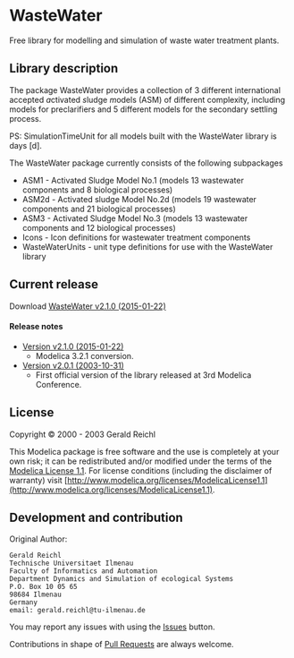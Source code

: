 # WasteWater

Free library for modelling and simulation of waste water treatment plants.

## Library description

The package WasteWater provides a collection of 3 different
international accepted *a*ctivated *s*ludge *m*odels (ASM) of different complexity,
including models for preclarifiers and 5 different models for
the secondary settling process.

PS: SimulationTimeUnit for all models built with the WasteWater library is days [d].

The WasteWater package currently consists of the following subpackages

* ASM1 - Activated Sludge Model No.1  (models 13 wastewater components and 8 biological processes)
* ASM2d - Activated sludge Model No.2d (models 19 wastewater components and 21 biological processes)
* ASM3 - Activated Sludge Model No.3  (models 13 wastewater components and 12 biological processes)
* Icons - Icon definitions for wastewater treatment components
* WasteWaterUnits - unit type definitions for use with the WasteWater library

## Current release

Download [WasteWater v2.1.0 (2015-01-22)](../../archive/v2.1.0.zip)

#### Release notes

* [Version v2.1.0 (2015-01-22)](../../archive/v2.1.0.zip)
  * Modelica 3.2.1 conversion.
* [Version v2.0.1 (2003-10-31)](../../archive/v2.0.1.zip)
  * First official version of the library released at 3rd Modelica Conference.

## License

Copyright &copy; 2000 - 2003 Gerald Reichl

This Modelica package is free software and the use is completely at your own risk;
it can be redistributed and/or modified under the terms of the [Modelica License 1.1](http://www.modelica.org/licenses/ModelicaLicense1.1).
For license conditions (including the disclaimer of warranty) visit [http://www.modelica.org/licenses/ModelicaLicense1.1](http://www.modelica.org/licenses/ModelicaLicense1.1).


## Development and contribution
Original Author:

    Gerald Reichl
    Technische Universitaet Ilmenau
    Faculty of Informatics and Automation
    Department Dynamics and Simulation of ecological Systems
    P.O. Box 10 05 65
    98684 Ilmenau
    Germany
    email: gerald.reichl@tu-ilmenau.de

You may report any issues with using the [Issues](../../issues) button.

Contributions in shape of [Pull Requests](../../pulls) are always welcome.
